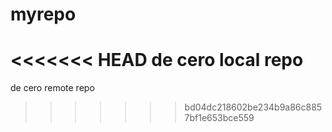 # myrepo
<<<<<<< HEAD
de cero local repo
=======
de cero remote repo
>>>>>>> bd04dc218602be234b9a86c8857bf1e653bce559

